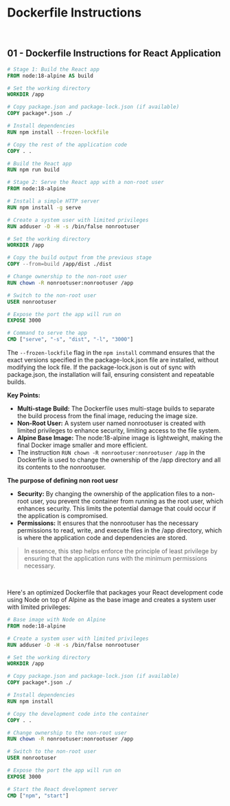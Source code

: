 # Dockerfile Instructions

<br/>

## 01 - Dockerfile Instructions for React Application

```dockerfile
# Stage 1: Build the React app
FROM node:18-alpine AS build

# Set the working directory
WORKDIR /app

# Copy package.json and package-lock.json (if available)
COPY package*.json ./

# Install dependencies
RUN npm install --frozen-lockfile

# Copy the rest of the application code
COPY . .

# Build the React app
RUN npm run build

# Stage 2: Serve the React app with a non-root user
FROM node:18-alpine

# Install a simple HTTP server
RUN npm install -g serve

# Create a system user with limited privileges
RUN adduser -D -H -s /bin/false nonrootuser

# Set the working directory
WORKDIR /app

# Copy the build output from the previous stage
COPY --from=build /app/dist ./dist

# Change ownership to the non-root user
RUN chown -R nonrootuser:nonrootuser /app

# Switch to the non-root user
USER nonrootuser

# Expose the port the app will run on
EXPOSE 3000

# Command to serve the app
CMD ["serve", "-s", "dist", "-l", "3000"]

```

The `--frozen-lockfile` flag in the `npm install` command ensures that the exact versions specified in the package-lock.json file are installed, without modifying the lock file. If the package-lock.json is out of sync with package.json, the installation will fail, ensuring consistent and repeatable builds.

**Key Points:**

- **Multi-stage Build:** The Dockerfile uses multi-stage builds to separate the build process from the final image, reducing the image size.
- **Non-Root User:** A system user named nonrootuser is created with limited privileges to enhance security, limiting access to the file system.
- **Alpine Base Image:** The node:18-alpine image is lightweight, making the final Docker image smaller and more efficient.
- The instruction `RUN chown -R nonrootuser:nonrootuser /app` in the Dockerfile is used to change the ownership of the /app directory and all its contents to the nonrootuser.

**The purpose of defining non root uesr**

- **Security:** By changing the ownership of the application files to a non-root user, you prevent the container from running as the root user, which enhances security. This limits the potential damage that could occur if the application is compromised.
- **Permissions:** It ensures that the nonrootuser has the necessary permissions to read, write, and execute files in the /app directory, which is where the application code and dependencies are stored.

> In essence, this step helps enforce the principle of least privilege by ensuring that the application runs with the minimum permissions necessary.

<br/>

Here's an optimized Dockerfile that packages your React development code using Node on top of Alpine as the base image and creates a system user with limited privileges:

```Dockerfile
# Base image with Node on Alpine
FROM node:18-alpine

# Create a system user with limited privileges
RUN adduser -D -H -s /bin/false nonrootuser

# Set the working directory
WORKDIR /app

# Copy package.json and package-lock.json (if available)
COPY package*.json ./

# Install dependencies
RUN npm install

# Copy the development code into the container
COPY . .

# Change ownership to the non-root user
RUN chown -R nonrootuser:nonrootuser /app

# Switch to the non-root user
USER nonrootuser

# Expose the port the app will run on
EXPOSE 3000

# Start the React development server
CMD ["npm", "start"]

```

<br/>
